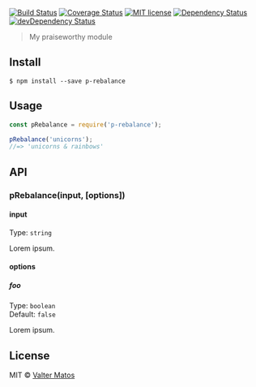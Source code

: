 [![Build Status](https://travis-ci.org/ValterSantosMatos/p-rebalance.svg?branch=master)](https://travis-ci.org/ValterSantosMatos/p-rebalance.svg?branch=master)
[![Coverage Status](https://coveralls.io/repos/github/ValterSantosMatos/p-rebalance/badge.svg?branch=master)](https://coveralls.io/github/ValterSantosMatos/p-rebalance?branch=master)
[![MIT license](http://img.shields.io/badge/license-MIT-brightgreen.svg)](http://opensource.org/licenses/MIT)
[![Dependency Status](https://david-dm.org/ValterSantosMatos/p-rebalance/status.svg)](https://david-dm.org/ValterSantosMatos/p-rebalance)
[![devDependency Status](https://david-dm.org/ValterSantosMatos/p-rebalance/dev-status.svg)](https://david-dm.org/ValterSantosMatos/p-rebalance#info=devDependencies)

> My praiseworthy module

## Install

```
$ npm install --save p-rebalance
```


## Usage

```js
const pRebalance = require('p-rebalance');

pRebalance('unicorns');
//=> 'unicorns & rainbows'
```


## API

### pRebalance(input, [options])

#### input

Type: `string`

Lorem ipsum.

#### options

##### foo

Type: `boolean`<br>
Default: `false`

Lorem ipsum.


## License

MIT © [Valter Matos](https://valtersantosmatos.github.io)
